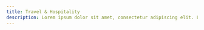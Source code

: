 ```yaml
---
title: Travel & Hospitality
description: Lorem ipsum dolor sit amet, consectetur adipiscing elit. Lorem ipsum dolor sit amet, consectetur adipiscing elit.
---
```

